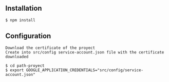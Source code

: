 ## Installation

```bash
$ npm install
```

## Configuration

```Google
Download the certificate of the proyect
Create into src/config service-account.json file with the certificate downloaded

$ cd path-proyect
$ export GOOGLE_APPLICATION_CREDENTIALS="src/config/service-account.json"
```
